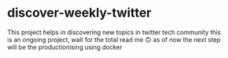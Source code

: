 # discover-weekly-twitter
This project helps in discovering new topics in twitter tech community
this is an ongoing project, wait for the total read me 🙃
as of now the next step will be the productionising using docker
